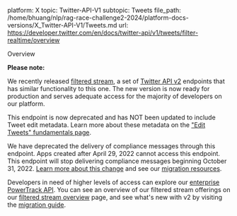 platform: X
topic: Twitter-API-V1
subtopic: Tweets
file_path: /home/bhuang/nlp/rag-race-challenge2-2024/platform-docs-versions/X_Twitter-API-V1/Tweets.md
url: https://developer.twitter.com/en/docs/twitter-api/v1/tweets/filter-realtime/overview

Overview

**Please note:**  

We recently released [filtered stream](https://developer.twitter.com/en/docs/twitter-api/tweets/filtered-stream), a set of [Twitter API v2](https://developer.twitter.com/en/docs/twitter-api/getting-started/about-twitter-api) endpoints that has similar functionality to this one. The new version is now ready for production and serves adequate access for the majority of developers on our platform.

This endpoint is now deprecated and has NOT been updated to include Tweet edit metadata. Learn more about these metadata on the ["Edit Tweets" fundamentals page](https://developer.twitter.com/en/docs/twitter-api/v1/edit-tweets).   

We have deprecated the delivery of compliance messages through this endpoint. Apps created after April 29, 2022 cannot access this endpoint. This endpoint will stop delivering compliance messages beginning October 31, 2022. [Learn more about this change](https://twittercommunity.com/t/deprecation-announcement-removing-compliance-messages-from-statuses-filter-and-retiring-statuses-sample-from-the-twitter-api-v1-1/170500) and see our [migration resources](https://developer.twitter.com/en/docs/twitter-api/tweets/volume-streams/migrate).

Developers in need of higher levels of access can explore our [enterprise PowerTrack API](https://developer.twitter.com/en/docs/twitter-api/enterprise/powertrack-api/overview). You can see an overview of our filtered stream offerings on our [filtered stream overview](https://developer.twitter.com/en/docs/twitter-api/filtered-stream-overview) page, and see what's new with v2 by visiting the [migration guide](https://developer.twitter.com/en/docs/twitter-api/tweets/filtered-stream/migrate).